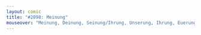 ```yaml
---
layout: comic
title: "#2098: Meinung"
mouseover: "Meinung, Deinung, Seinung/Ihrung, Unserung, Ihrung, Euerung."
---
```

